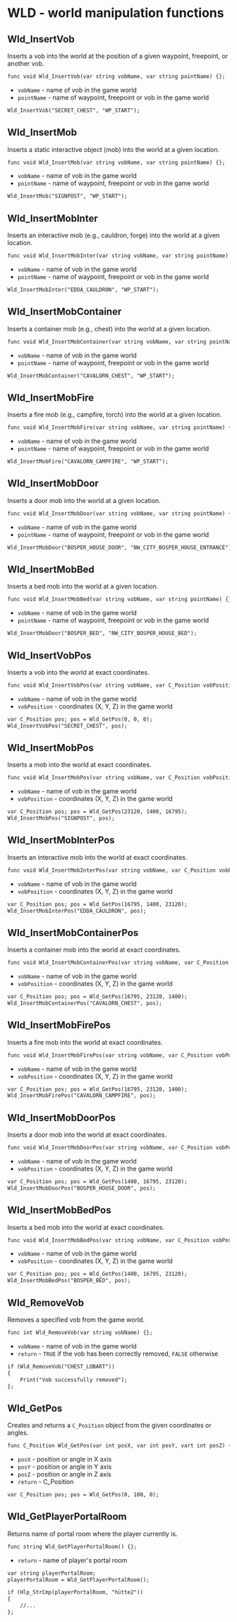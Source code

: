 # WLD - world manipulation functions

## Wld_InsertVob

Inserts a vob into the world at the position of a given waypoint, freepoint, or another vob.

```dae
func void Wld_InsertVob(var string vobName, var string pointName) {};
```

- `vobName` - name of vob in the game world
- `pointName` - name of waypoint, freepoint or vob in the game world

```dae title="Example usage"
Wld_InsertVob("SECRET_CHEST", "WP_START");
```

## Wld_InsertMob

Inserts a static interactive object (mob) into the world at a given location.

```dae
func void Wld_InsertMob(var string vobName, var string pointName) {};
```

- `vobName` - name of vob in the game world
- `pointName` - name of waypoint, freepoint or vob in the game world

```dae title="Example usage"
Wld_InsertMob("SIGNPOST", "WP_START");
```

## Wld_InsertMobInter

Inserts an interactive mob (e.g., cauldron, forge) into the world at a given location.

```dae
func void Wld_InsertMobInter(var string vobName, var string pointName) {};
```

- `vobName` - name of vob in the game world
- `pointName` - name of waypoint, freepoint or vob in the game world

```dae title="Example usage"
Wld_InsertMobInter("EDDA_CAULDRON", "WP_START");
```

## Wld_InsertMobContainer

Inserts a container mob (e.g., chest) into the world at a given location.

```dae
func void Wld_InsertMobContainer(var string vobName, var string pointName) {};
```

- `vobName` - name of vob in the game world
- `pointName` - name of waypoint, freepoint or vob in the game world

```dae title="Example usage"
Wld_InsertMobContainer("CAVALORN_CHEST", "WP_START");
```

## Wld_InsertMobFire

Inserts a fire mob (e.g., campfire, torch) into the world at a given location.

```dae
func void Wld_InsertMobFire(var string vobName, var string pointName) {};
```

- `vobName` - name of vob in the game world
- `pointName` - name of waypoint, freepoint or vob in the game world

```dae title="Example usage"
Wld_InsertMobFire("CAVALORN_CAMPFIRE", "WP_START");
```

## Wld_InsertMobDoor

Inserts a door mob into the world at a given location.

```dae
func void Wld_InsertMobDoor(var string vobName, var string pointName) {};
```

- `vobName` - name of vob in the game world
- `pointName` - name of waypoint, freepoint or vob in the game world

```dae title="Example usage"
Wld_InsertMobDoor("BOSPER_HOUSE_DOOR", "NW_CITY_BOSPER_HOUSE_ENTRANCE");
```

## Wld_InsertMobBed

Inserts a bed mob into the world at a given location.

```dae
func void Wld_InsertMobBed(var string vobName, var string pointName) {};
```

- `vobName` - name of vob in the game world
- `pointName` - name of waypoint, freepoint or vob in the game world

```dae title="Example usage"
Wld_InsertMobDoor("BOSPER_BED", "NW_CITY_BOSPER_HOUSE_BED");
```

## Wld_InsertVobPos

Inserts a vob into the world at exact coordinates.

```dae
func void Wld_InsertVobPos(var string vobName, var C_Position vobPosition) {};
```

- `vobName` - name of vob in the game world
- `vobPosition` - coordinates (X, Y, Z) in the game world

```dae title="Example usage"
var C_Position pos; pos = Wld_GetPos(0, 0, 0);
Wld_InsertVobPos("SECRET_CHEST", pos);
```

## Wld_InsertMobPos

Inserts a mob into the world at exact coordinates.

```dae
func void Wld_InsertMobPos(var string vobName, var C_Position vobPosition) {};
```

- `vobName` - name of vob in the game world
- `vobPosition` - coordinates (X, Y, Z) in the game world

```dae title="Example usage"
var C_Position pos; pos = Wld_GetPos(23120, 1400, 16795);
Wld_InsertMobPos("SIGNPOST", pos);
```

## Wld_InsertMobInterPos

Inserts an interactive mob into the world at exact coordinates.

```dae
func void Wld_InsertMobInterPos(var string vobName, var C_Position vobPosition) {};
```

- `vobName` - name of vob in the game world
- `vobPosition` - coordinates (X, Y, Z) in the game world

```dae title="Example usage"
var C_Position pos; pos = Wld_GetPos(16795, 1400, 23120);
Wld_InsertMobInterPos("EDDA_CAULDRON", pos);
```

## Wld_InsertMobContainerPos

Inserts a container mob into the world at exact coordinates.

```dae
func void Wld_InsertMobContainerPos(var string vobName, var C_Position vobPosition) {};
```

- `vobName` - name of vob in the game world
- `vobPosition` - coordinates (X, Y, Z) in the game world

```dae title="Example usage"
var C_Position pos; pos = Wld_GetPos(16795, 23120, 1400);
Wld_InsertMobContainerPos("CAVALORN_CHEST", pos);
```

## Wld_InsertMobFirePos

Inserts a fire mob into the world at exact coordinates.

```dae
func void Wld_InsertMobFirePos(var string vobName, var C_Position vobPosition) {};
```

- `vobName` - name of vob in the game world
- `vobPosition` - coordinates (X, Y, Z) in the game world

```dae title="Example usage"
var C_Position pos; pos = Wld_GetPos(16795, 23120, 1400);
Wld_InsertMobFirePos("CAVALORN_CAMPFIRE", pos);
```

## Wld_InsertMobDoorPos

Inserts a door mob into the world at exact coordinates.

```dae
func void Wld_InsertMobDoorPos(var string vobName, var C_Position vobPosition) {};
```

- `vobName` - name of vob in the game world
- `vobPosition` - coordinates (X, Y, Z) in the game world

```dae title="Example usage"
var C_Position pos; pos = Wld_GetPos(1400, 16795, 23120);
Wld_InsertMobDoorPos("BOSPER_HOUSE_DOOR", pos);
```

## Wld_InsertMobBedPos

Inserts a bed mob into the world at exact coordinates.

```dae
func void Wld_InsertMobBedPos(var string vobName, var C_Position vobPosition) {};
```

- `vobName` - name of vob in the game world
- `vobPosition` - coordinates (X, Y, Z) in the game world

```dae title="Example usage"
var C_Position pos; pos = Wld_GetPos(1400, 16795, 23120);
Wld_InsertMobBedPos("BOSPER_BED", pos);
```

## Wld_RemoveVob

Removes a specified vob from the game world.

```dae
func int Wld_RemoveVob(var string vobName) {};
```

- `vobName` - name of vob in the game world
- `return` - `TRUE` if the vob has been correctly removed, `FALSE` otherwise

```dae
if (Wld_RemoveVob("CHEST_LOBART"))
{
    Print("Vob successfully removed");
};
```

## Wld_GetPos

Creates and returns a `C_Position` object from the given coordinates or angles.

```dae
func C_Position Wld_GetPos(var int posX, var int posY, vart int posZ) {};
```

- `posX` - position or angle in X axis
- `posY` - position or angle in Y axis
- `posZ` - position or angle in Z axis
- `return` - C_Position

```dae title="Example usage"
var C_Position pos; pos = Wld_GetPos(0, 180, 0);
```

## Wld_GetPlayerPortalRoom

Returns name of portal room where the player currently is.

```dae
func string Wld_GetPlayerPortalRoom() {};
```

- `return` - name of player's portal room

```dae title="Example usage"
var string playerPortalRoom;
playerPortalRoom = Wld_GetPlayerPortalRoom();

if (Hlp_StrCmp(playerPortalRoom, "hütte2"))
{
    //...
};
```
